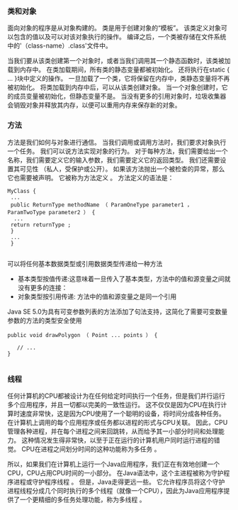 ### 类和对象
面向对象的程序是从对象构建的。 类是用于创建对象的“模板”。 该类定义对象可以包含的值以及可以对该对象执行的操作。
编译之后，一个类被存储在文件系统中的'（class-name）.class'文件中。

当我们要从该类创建第一个对象时，或者当我们调用其一个静态函数时，该类被加载到内存中。
在类加载期间，所有类的静态变量都被初始化。 还将执行在static { ... }块中定义的操作。 一旦加载了一个类，它将保留在内存中，类静态变量将不再被初始化。
将类加载到内存中后，可以从该类创建对象。 当一个对象创建时，它的成员变量被初始化，但静态变量不是。
当没有更多的引用对象时，垃圾收集器会销毁对象并释放其内存，以便可以重用内存来保存新的对象。

### 方法
方法是我们如何与对象进行通信。 当我们调用或调用方法时，我们要求对象执行一个任务。
我们可以说方法实现对象的行为。 对于每种方法，我们需要给出一个名称，我们需要定义它的输入参数，我们需要定义它的返回类型。 
我们还需要设置其可见性 （私人，受保护或公开）。 如果该方法抛出一个被检查的异常，那么它也需要被声明。 它被称为方法定义 。 方法定义的语法是：

```
MyClass {
 ...
 public ReturnType methodName （ ParamOneType parameter1 ， ParamTwoType parameter2 ） {
  ...
 return returnType ;
 }
 ...
 }
 
```

可以将任何基本数据类型或引用数据类型传递给一种方法
- 基本类型按值传递:这意味着一旦传入了基本类型，方法中的值和源变量之间就没有更多的连接：
- 对象类型按引用传递: 方法中的值和源变量之是同一个引用 


Java SE 5.0为具有可变参数列表的方法添加了句法支持，这简化了需要可变数量参数的方法的类型安全使用

```
public void drawPolygon （ Point ... points ） {

   // ...
}
 
```

### 线程

任何计算机的CPU都被设计为在任何给定时间执行一个任务，但是我们并行运行多个应用程序，并且一切都以完美的一致性运行。 
这不仅仅是因为CPU在执行计算时速度非常快，这是因为CPU使用了一个聪明的设备，将时间分成各种任务。 
在计算机上调用的每个应用程序或任务都以进程的形式与CPU关联。 因此，CPU管理各种进程，并在每个进程之间来回跳转，从而给予其一小部分时间和处理能力。
 这种情况发生得非常快，以至于正在运行的计算机用户同时运行进程的错觉。 CPU在进程之间划分时间的这种功能称为多任务 。

所以，如果我们在计算机上运行一个Java应用程序，我们正在有效地创建一个CPU，CPU占用CPU时间的一小部分。
 在Java语法中，这个主进程被称为守护程序进程或守护程序线程 。 但是，Java走得更远一些。 它允许程序员将这个守护进程线程分成几个同时执行的多个线程（就像一个CPU），因此为Java应用程序提供了一个更精细的多任务处理功能，称为多线程 。
